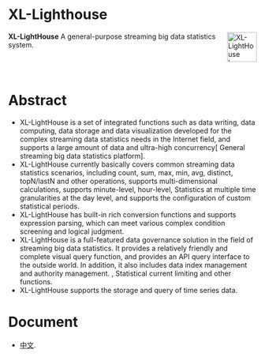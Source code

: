 XL-Lighthouse
==========

<img src="https://lighthousedp-1300542249.cos.ap-nanjing.myqcloud.com/github/xl-lighthouse.jpg" alt="XL-LightHouse logo" height="60px" align="right" />

**XL-LightHouse** A general-purpose streaming big data statistics system.

<br></br>


# Abstract

* XL-LightHouse is a set of integrated functions such as data writing, data computing, data storage and data visualization developed for the complex streaming data statistics needs in the Internet field, and supports a large amount of data and ultra-high concurrency[ General streaming big data statistics platform].
* XL-LightHouse currently basically covers common streaming data statistics scenarios, including count, sum, max, min, avg, distinct, topN/lastN and other operations, supports multi-dimensional calculations, supports minute-level, hour-level, Statistics at multiple time granularities at the day level, and supports the configuration of custom statistical periods.
* XL-LightHouse has built-in rich conversion functions and supports expression parsing, which can meet various complex condition screening and logical judgment.
* XL-LightHouse is a full-featured data governance solution in the field of streaming big data statistics. It provides a relatively friendly and complete visual query function, and provides an API query interface to the outside world. In addition, it also includes data index management and authority management. , Statistical current limiting and other functions.
* XL-LightHouse supports the storage and query of time series data.

# Document

- [中文](doc/ZH_CN.md).